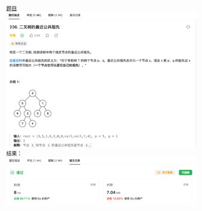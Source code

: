 [题目](https://leetcode.cn/problems/lowest-common-ancestor-of-a-binary-tree/description/?envType=study-plan-v2&envId=top-interview-150)
![pic](img.png)
结果：
![pic](result.png)